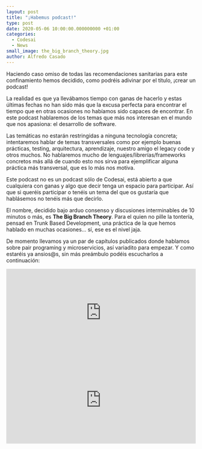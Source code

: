 ```yaml
---
layout: post
title: "¡Habemus podcast!"
type: post
date: 2020-05-06 10:00:00.000000000 +01:00
categories:
  - Codesai
  - News
small_image: the_big_branch_theory.jpg
author: Alfredo Casado
---
```


Haciendo caso omiso de todas las recomendaciones sanitarias para este confinamiento hemos decidido, como podréis adivinar por el título, ¡crear un podcast!

La realidad es que ya llevábamos tiempo con ganas de hacerlo y estas últimas fechas no han sido más que la excusa perfecta para encontrar el tiempo que en otras ocasiones no habíamos sido capaces de encontrar. En este podcast hablaremos de los temas que más nos interesan en el mundo que nos apasiona: el desarrollo de software.

Las temáticas no estarán restringidas a ninguna tecnología concreta; intentaremos hablar de temas transversales como por ejemplo buenas prácticas, testing, arquitectura, aprendizaje, nuestro amigo el legacy code y otros muchos. No hablaremos mucho de lenguajes/librerías/frameworks concretos más allá de cuando esto nos sirva para ejemplificar alguna práctica más transversal, 
que es lo más nos motiva.

Este podcast no es un podcast sólo de Codesai, está abierto a que cualquiera con ganas 
y algo que decir tenga un espacio para participar. Así que si queréis participar o tenéis un tema del que os gustaría que hablásemos no tenéis más que decirlo.

El nombre, decidido bajo arduo consenso y discusiones interminables de 10 minutos o más, 
es **The Big Branch Theory**. Para el quien no pille la tontería, pensad en Trunk Based Development, una práctica de la que hemos hablado en muchas ocasiones... sí, ese es el nivel jaja.

De momento llevamos ya un par de capítulos publicados donde hablamos sobre pair programing y microservicios, así variadito para empezar. Y como estaréis ya ansios@s, sin más preámbulo podéis escucharlos a continuación:

<iframe src="https://open.spotify.com/embed-podcast/episode/0dUvwkecs5vZGXzxjW5rfZ" width="100%" height="232" frameborder="0" allowtransparency="true" allow="encrypted-media"></iframe>

<iframe src="https://open.spotify.com/embed-podcast/episode/75wJbJ4vSmrySMfNBrBVK9" width="100%" height="232" frameborder="0" allowtransparency="true" allow="encrypted-media"></iframe>
